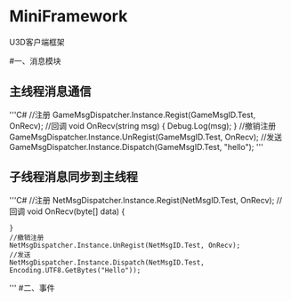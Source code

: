 # MiniFramework
U3D客户端框架

#一、消息模块
##	主线程消息通信
'''C#
	//注册
	GameMsgDispatcher.Instance.Regist<string>(GameMsgID.Test, OnRecv);
	//回调
	void OnRecv(string msg)
    {
        Debug.Log(msg);
    }
	//撤销注册
	GameMsgDispatcher.Instance.UnRegist<string>(GameMsgID.Test, OnRecv);
	//发送
	GameMsgDispatcher.Instance.Dispatch<string>(GameMsgID.Test, "hello");
'''
##	子线程消息同步到主线程
'''C#
	//注册
	NetMsgDispatcher.Instance.Regist(NetMsgID.Test, OnRecv);
	//回调
	void OnRecv(byte[] data)
    {
        
    }
	//撤销注册
	NetMsgDispatcher.Instance.UnRegist(NetMsgID.Test, OnRecv);
	//发送
	NetMsgDispatcher.Instance.Dispatch(NetMsgID.Test, Encoding.UTF8.GetBytes("Hello"));
'''
#二、事件